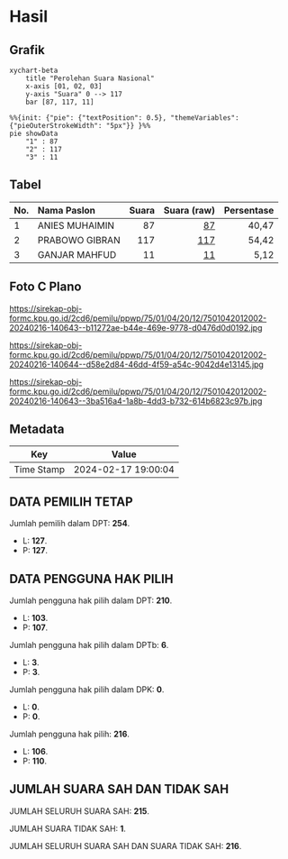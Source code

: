 # Hasil

## Grafik

```mermaid
xychart-beta
    title "Perolehan Suara Nasional"
    x-axis [01, 02, 03]
    y-axis "Suara" 0 --> 117
    bar [87, 117, 11]
```

```mermaid
%%{init: {"pie": {"textPosition": 0.5}, "themeVariables": {"pieOuterStrokeWidth": "5px"}} }%%
pie showData
    "1" : 87
    "2" : 117
    "3" : 11
```

## Tabel

| No. | Nama Paslon    | Suara | Suara (raw) | Persentase |
|:--- |:-------------- | -----:| -----------:| ----------:|
| 1   | ANIES MUHAIMIN | 87    | [87][p-1]   | 40,47      |
| 2   | PRABOWO GIBRAN | 117   | [117][p-2]  | 54,42      |
| 3   | GANJAR MAHFUD  | 11    | [11][p-3]   | 5,12       |


[p-1]: https://github.com/gigit-pemilu/pemilu-2024/blob/main/pilpres/hitung-suara/sub/75-gorontalo/sub/01-gorontalo/sub/04-tibawa/sub/2012-motilango/sub/002-tps/sub/paslon-1.txt
[p-2]: https://github.com/gigit-pemilu/pemilu-2024/blob/main/pilpres/hitung-suara/sub/75-gorontalo/sub/01-gorontalo/sub/04-tibawa/sub/2012-motilango/sub/002-tps/sub/paslon-2.txt
[p-3]: https://github.com/gigit-pemilu/pemilu-2024/blob/main/pilpres/hitung-suara/sub/75-gorontalo/sub/01-gorontalo/sub/04-tibawa/sub/2012-motilango/sub/002-tps/sub/paslon-3.txt

## Foto C Plano

https://sirekap-obj-formc.kpu.go.id/2cd6/pemilu/ppwp/75/01/04/20/12/7501042012002-20240216-140643--b11272ae-b44e-469e-9778-d0476d0d0192.jpg

https://sirekap-obj-formc.kpu.go.id/2cd6/pemilu/ppwp/75/01/04/20/12/7501042012002-20240216-140644--d58e2d84-46dd-4f59-a54c-9042d4e13145.jpg

https://sirekap-obj-formc.kpu.go.id/2cd6/pemilu/ppwp/75/01/04/20/12/7501042012002-20240216-140643--3ba516a4-1a8b-4dd3-b732-614b6823c97b.jpg


## Metadata

| Key        | Value               |
| ---------- | ------------------- |
| Time Stamp | 2024-02-17 19:00:04 |


## DATA PEMILIH TETAP

Jumlah pemilih dalam DPT: **254**.
 * L: **127**.
 * P: **127**.

## DATA PENGGUNA HAK PILIH

Jumlah pengguna hak pilih dalam DPT: **210**.
 * L: **103**.
 * P: **107**.

Jumlah pengguna hak pilih dalam DPTb: **6**.
 * L: **3**.
 * P: **3**.

Jumlah pengguna hak pilih dalam DPK: **0**.
 * L: **0**.
 * P: **0**.

Jumlah pengguna hak pilih: **216**.
 * L: **106**.
 * P: **110**.

## JUMLAH SUARA SAH DAN TIDAK SAH

JUMLAH SELURUH SUARA SAH: **215**.

JUMLAH SUARA TIDAK SAH: **1**.

JUMLAH SELURUH SUARA SAH DAN SUARA TIDAK SAH: **216**.


